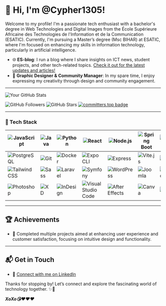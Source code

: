 # 👋 Hi, I'm @Cypher1305! 

Welcome to my profile! I'm a passionate tech enthusiast with a bachelor's degree in Web Technologies and Digital Images from the École Supérieure Africaine des Technologies de l'Information et de la Communication (ESATIC). Currently, I'm pursuing a Master’s degree (Msc BIHAR) at ESATIC, where I'm focused on enhancing my skills in information technology, particularly in artificial intelligence.

- 🌐 **ES-blog**: I run a blog where I share insights on ICT news, student projects, and other tech-related topics. [Check it out for the latest updates and articles!](https://www.linkedin.com/company/esblogci/)
- 🎨 **Graphic Designer & Community Manager**: In my spare time, I enjoy expressing my creativity through design and community engagement.

---

![Your GitHub Stats](https://github-readme-stats.vercel.app/api?username=Cypher1305&show_icons=true&theme=radical&cache_seconds=1800)

![GitHub Followers](https://img.shields.io/github/followers/Cypher1305?style=social)
![GitHub Stars](https://img.shields.io/github/stars/Cypher1305?style=social)
[![committers.top badge](https://user-badge.committers.top/ivory_coast/Cypher1305.svg?cache_seconds=1800)](https://user-badge.committers.top/ivory_coast/Cypher1305)

--- 


### 💞️ Tech Stack

| ![JavaScript](https://img.icons8.com/color/48/000000/javascript.png) | ![Java](https://img.icons8.com/color/48/000000/java-coffee-cup-logo.png) | ![Python](https://img.icons8.com/color/48/000000/python.png) | ![React](https://img.icons8.com/color/48/000000/react-native.png) | ![Node.js](https://img.icons8.com/color/48/000000/nodejs.png) | ![Spring Boot](https://img.icons8.com/color/48/000000/spring-logo.png) | ![MySQL](https://img.icons8.com/color/48/000000/mysql-logo.png) | ![MongoDB](https://img.icons8.com/color/48/000000/mongodb.png) | ![MariaDB](https://img.icons8.com/color/48/000000/mariadb.png) |
|-----------------------------------------------------------------------|----------------------------------------------------------------------|---------------------------------------------------------|---------------------------------------------------------|---------------------------------------------------------|---------------------------------------------------------|---------------------------------------------------------|---------------------------------------------------------|---------------------------------------------------------|
| ![PostgreSQL](https://img.icons8.com/color/48/000000/postgresql.png) | ![Git](https://img.icons8.com/color/48/000000/git.png)               | ![Docker](https://img.icons8.com/color/48/000000/docker.png)         | ![Expo CLI](https://img.icons8.com/color/48/000000/expo.png) | ![Express](https://img.icons8.com/color/48/000000/express.png) | ![Vite.js](https://img.icons8.com/color/48/000000/vite.png) | ![PHP](https://img.icons8.com/color/48/000000/php.png)               | ![HTML](https://img.icons8.com/color/48/000000/html-5.png)          | ![CSS](https://img.icons8.com/color/48/000000/css3.png) |
| ![Tailwind CSS](https://img.icons8.com/color/48/000000/tailwindcss.png) | ![Sass](https://img.icons8.com/color/48/000000/sass.png)             | ![Laravel](https://img.icons8.com/color/48/000000/laravel.png) | ![Symfony](https://img.icons8.com/color/48/000000/symfony.png) | ![WordPress](https://img.icons8.com/color/48/000000/wordpress.png)   | ![Joomla](https://img.icons8.com/color/48/000000/joomla.png)        | ![Odoo](https://img.icons8.com/color/48/000000/odoo.png) | ![Figma](https://img.icons8.com/color/48/000000/figma.png) | ![Adobe Illustrator](https://img.icons8.com/color/48/000000/adobe-illustrator.png) |
| ![Photoshop](https://img.icons8.com/color/48/000000/adobe-photoshop.png) | ![XD](https://img.icons8.com/color/48/000000/adobe-xd.png) | ![InDesign](https://img.icons8.com/color/48/000000/adobe-indesign.png) | ![Visual Studio Code](https://img.icons8.com/color/48/000000/visual-studio-code-2019.png) | ![After Effects](https://img.icons8.com/color/48/000000/adobe-after-effects.png) | ![Canva](https://img.icons8.com/color/48/000000/canva.png) | ![Wix](https://img.icons8.com/color/48/000000/wix.png) | 

---

## 🏆 Achievements
- 🌟 Completed multiple projects aimed at enhancing user experience and customer satisfaction, focusing on intuitive design and functionality.

---

## 📬 Get in Touch
- 🤝 [Connect with me on LinkedIn](https://www.linkedin.com/in/bénédicte-yao)

Thanks for stopping by! Let’s connect and explore the fascinating world of technology together. ✨🚀

***XoXo😘❤️❤️❤️***
